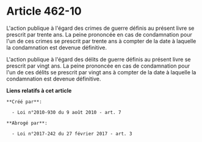 # Article 462-10

L'action publique à l'égard des crimes de guerre définis au présent livre se prescrit par trente ans. La peine prononcée en
cas de condamnation pour l'un de ces crimes se prescrit par trente ans à compter de la date à laquelle la condamnation est
devenue définitive. 

L'action publique à l'égard des délits de guerre définis au présent livre se prescrit par vingt ans. La peine prononcée en
cas de condamnation pour l'un de ces délits se prescrit par vingt ans à compter de la date à laquelle la condamnation est
devenue définitive.

**Liens relatifs à cet article**

	**Créé par**:

	  - Loi n°2010-930 du 9 août 2010 - art. 7

	**Abrogé par**:

	  - Loi n°2017-242 du 27 février 2017 - art. 3
